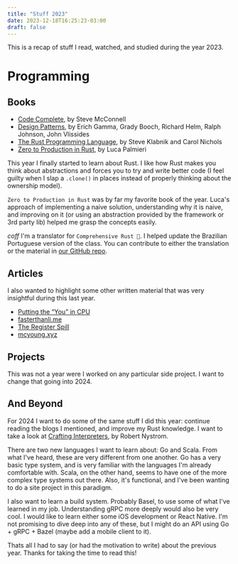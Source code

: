 ```yaml
---
title: "Stuff 2023"
date: 2023-12-18T16:25:23-03:00
draft: false
---
```


This is a recap of stuff I read, watched, and studied during the year 2023.

# Programming
## Books

- [Code Complete](https://www.goodreads.com/book/show/4845), by Steve McConnell
- [Design Patterns](https://www.goodreads.com/en/book/show/85009), by Erich Gamma, Grady Booch, Richard Helm, Ralph Johnson, John Vlissides
- [The Rust Programming Language](https://doc.rust-lang.org/book/title-page.html), by Steve Klabnik and Carol Nichols
- [Zero to Production in Rust](https://www.zero2prod.com/), by Luca Palmieri

This year I finally started to learn about Rust. I like how Rust makes you think about abstractions and forces you to try and write better code (I feel guilty when I slap a `.clone()` in places instead of properly thinking about the ownership model).

`Zero to Production in Rust`  was by far my favorite book of the year. Luca's approach of implementing a naive solution, understanding why it is naive, and improving on it (or using an abstraction provided by the framework or 3rd party lib) helped me grasp the concepts easily.

*coff* I'm a translator for `Comprehensive Rust 🦀`. I helped update the Brazilian Portuguese version of the class. You can contribute to either the translation or the material in [our GitHub repo](https://github.com/google/comprehensive-rust).

## Articles

I also wanted to highlight some other written material that was very insightful during this last year.

- [Putting the “You” in CPU](https://cpu.land/)
- [fasterthanli.me](https://fasterthanli.me/)
- [The Register Spill](https://registerspill.thorstenball.com/)
- [mcyoung.xyz](https://mcyoung.xyz/)

## Projects

This was not a year were I worked on any particular side project. I want to change that going into 2024.

## And Beyond

For 2024 I want to do some of the same stuff I did this year: continue reading the blogs I mentioned, and improve my Rust knowledge. I want to take a look at [Crafting Interpreters](https://craftinginterpreters.com/), by Robert Nystrom.

There are two new languages I want to learn about: Go and Scala. From what I've heard, these are very different from one another. Go has a very basic type system, and is very familiar with the languages I'm already comfortable with. Scala, on the other hand, seems to have one of the more complex type systems out there. Also, it's functional, and I've been wanting to do a site project in this paradigm.

I also want to learn a build system. Probably Basel, to use some of what I've learned in my job. Understanding gRPC more deeply would also be very cool. I would like to learn either some iOS development or React Native. I'm not promising to dive deep into any of these, but I might do an API using Go + gRPC + Bazel (maybe add a mobile client to it).

Thats all I had to say (or had the motivation to write) about the previous year. Thanks for taking the time to read this!
